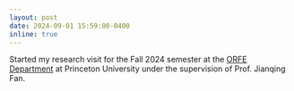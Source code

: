 ```yaml
---
layout: post
date: 2024-09-01 15:59:00-0400
inline: true
---
```

Started my research visit for the Fall 2024 semester at the [ORFE Department](https://orfe.princeton.edu/) at Princeton University under the supervision of Prof. Jianqing Fan. 





<!-- 
---
layout: post
date: 2023-05-01 15:59:00-0400
inline: true
---
Research visit at Princeton University (ORFE Department). Presented my [working-paper](https://arxiv.org/pdf/2211.13289.pdf) during conferences at [Princeton U](https://fan60.princeton.edu/) and Rutgers U.
-->